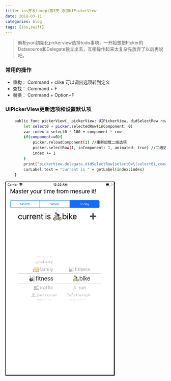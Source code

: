 ```yaml
---
title: ios开发timepi第3天-添加UIPickerView
date: 2018-03-11
categories: blog
tags: [ios,swift]
---
```


> 解析json初始化pickerview选择todo事项，一开始想把Picker的Datasource和Delegate独立出去，互相操作起来太复杂先放弃了以后再说吧。

### 常用的操作
- 重构： Command + clike 可以调出选项转到定义
- 查找： Command + F
- 替换： Command + Option+F

### UIPickerView更新选项和设置默认项

``` bash
    public func pickerView(_ pickerView: UIPickerView, didSelectRow row: Int, inComponent component: Int){
        let select0 = picker.selectedRow(inComponent: 0)
        var index = select0 * 100 + component * row
        if(component==0){
            picker.reloadComponent(1) //重新加载二级选项
            picker.selectRow(1, inComponent: 1, animated: true) //二级选项里默认的索引是1
            index += 1
        }
        print("pickerView.delegate.didSelectRow[select0=\(select0),com=\(component),row=\(row)],index=\(index)")
        curLabel.text = "current is " + getLabel(index:index)
    }
```

![add source file to project](../assets/in-post/2018-03-11-swift-timepie-picker.png)